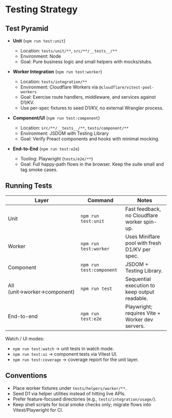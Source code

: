 # Testing Strategy

## Test Pyramid

- **Unit** (`npm run test:unit`)
  - Location: `tests/unit/**`, `src/**/__tests__/**`
  - Environment: Node
  - Goal: Pure business logic and small helpers with mocks/stubs.

- **Worker Integration** (`npm run test:worker`)
  - Location: `tests/integration/**`
  - Environment: Cloudflare Workers via `@cloudflare/vitest-pool-workers`
  - Goal: Exercise route handlers, middleware, and services against D1/KV.
  - Use per-spec fixtures to seed D1/KV, no external Wrangler process.

- **Component/UI** (`npm run test:component`)
  - Location: `src/**/__tests__/**`, `tests/component/**`
  - Environment: JSDOM with Testing Library
  - Goal: Verify Preact components and hooks with minimal mocking.

- **End-to-End** (`npm run test:e2e`)
  - Tooling: Playwright (`tests/e2e/**`)
  - Goal: Full happy-path flows in the browser. Keep the suite small and tag smoke cases.

## Running Tests

| Layer            | Command                     | Notes                                           |
|------------------|-----------------------------|-------------------------------------------------|
| Unit             | `npm run test:unit`         | Fast feedback, no Cloudflare worker spin-up.    |
| Worker           | `npm run test:worker`       | Uses Miniflare pool with fresh D1/KV per spec.  |
| Component        | `npm run test:component`    | JSDOM + Testing Library.                        |
| All (unit→worker→component) | `npm run test` | Sequential execution to keep output readable.   |
| End-to-end       | `npm run test:e2e`          | Playwright; requires Vite + Worker dev servers. |

Watch / UI modes:

- `npm run test:watch` → unit tests in watch mode.
- `npm run test:ui` → component tests via Vitest UI.
- `npm run test:coverage` → coverage report for the unit layer.

## Conventions

- Place worker fixtures under `tests/helpers/worker/**`.
- Seed D1 via helper utilities instead of hitting live APIs.
- Prefer feature-focused directories (e.g., `tests/integration/usage/`).
- Keep shell scripts for local smoke checks only; migrate flows into Vitest/Playwright for CI.
